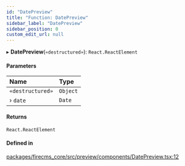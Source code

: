 ```yaml
---
id: "DatePreview"
title: "Function: DatePreview"
sidebar_label: "DatePreview"
sidebar_position: 0
custom_edit_url: null
---
```


▸ **DatePreview**(`«destructured»`): `React.ReactElement`

#### Parameters

| Name | Type |
| :------ | :------ |
| `«destructured»` | `Object` |
| › `date` | `Date` |

#### Returns

`React.ReactElement`

#### Defined in

[packages/firecms_core/src/preview/components/DatePreview.tsx:12](https://github.com/FireCMSco/firecms/blob/d45f3739/packages/firecms_core/src/preview/components/DatePreview.tsx#L12)
